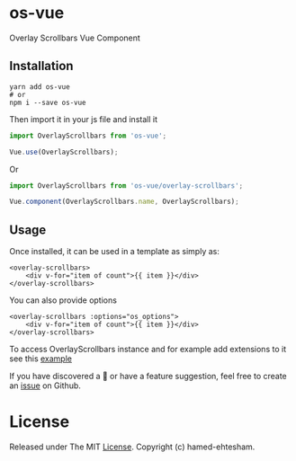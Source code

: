 # os-vue
Overlay Scrollbars Vue Component

## Installation

```shell
yarn add os-vue
# or
npm i --save os-vue
```

Then import it in your js file and install it

```js
import OverlayScrollbars from 'os-vue';

Vue.use(OverlayScrollbars);
```

Or

```js
import OverlayScrollbars from 'os-vue/overlay-scrollbars';

Vue.component(OverlayScrollbars.name, OverlayScrollbars);
```

## Usage

Once installed, it can be used in a template as simply as:

```vue
<overlay-scrollbars>
    <div v-for="item of count">{{ item }}</div>
</overlay-scrollbars>
```

You can also provide options

```vue
<overlay-scrollbars :options="os_options">
    <div v-for="item of count">{{ item }}</div>
</overlay-scrollbars>
```

To access OverlayScrollbars instance and for example add extensions to it see this [example](https://codepen.io/H4M3D3/pen/qJYjWq)

If you have discovered a 🐜 or have a feature suggestion, feel free to create an [issue](https://github.com/parsisolution/os-vue/issues) on Github.

# License
Released under The MIT [License](https://github.com/parsisolution/os-vue/blob/master/LICENSE). Copyright (c) hamed-ehtesham.